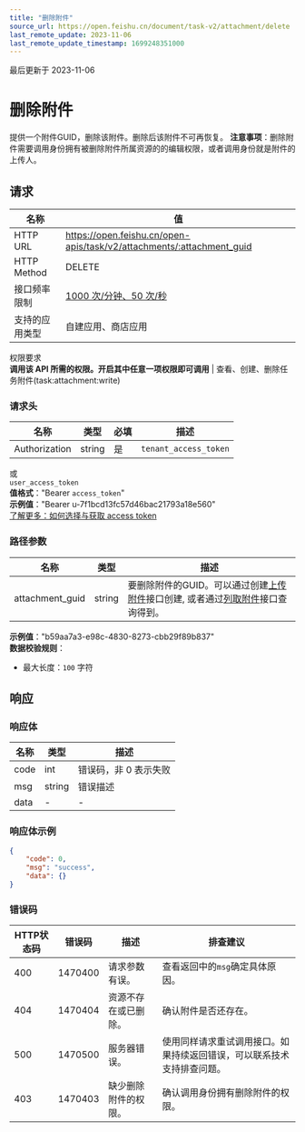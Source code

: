 ```yaml
---
title: "删除附件"
source_url: https://open.feishu.cn/document/task-v2/attachment/delete
last_remote_update: 2023-11-06
last_remote_update_timestamp: 1699248351000
---
```

最后更新于 2023-11-06

# 删除附件

提供一个附件GUID，删除该附件。删除后该附件不可再恢复。
**注意事项**：删除附件需要调用身份拥有被删除附件所属资源的的编辑权限，或者调用身份就是附件的上传人。

## 请求
名称 | 值
---|---
HTTP URL | https://open.feishu.cn/open-apis/task/v2/attachments/:attachment_guid
HTTP Method | DELETE
接口频率限制 | [1000 次/分钟、50 次/秒](https://open.feishu.cn/document/ukTMukTMukTM/uUzN04SN3QjL1cDN)
支持的应用类型 | 自建应用、商店应用
权限要求  
            **调用该 API 所需的权限。开启其中任意一项权限即可调用** | 查看、创建、删除任务附件(task:attachment:write)

### 请求头

名称 | 类型 | 必填 | 描述
--- | --- | --- | ---
Authorization | string | 是 | `tenant_access_token`  
或  
`user_access_token`  
**值格式**："Bearer `access_token`"  
**示例值**："Bearer u-7f1bcd13fc57d46bac21793a18e560"  
[了解更多：如何选择与获取 access token](https://open.feishu.cn/document/uAjLw4CM/ugTN1YjL4UTN24CO1UjN/trouble-shooting/how-to-choose-which-type-of-token-to-use)

### 路径参数

名称 | 类型 | 描述
--- | --- | ---
attachment_guid | string | 要删除附件的GUID。可以通过创建[上传附件](https://open.feishu.cn/document/uAjLw4CM/ukTMukTMukTM/task-v2/attachment/upload)接口创建, 或者通过[列取附件](https://open.feishu.cn/document/uAjLw4CM/ukTMukTMukTM/task-v2/attachment/list)接口查询得到。  
**示例值**："b59aa7a3-e98c-4830-8273-cbb29f89b837"  
**数据校验规则**：  
- 最大长度：`100` 字符

## 响应

### 响应体

名称 | 类型 | 描述
--- | --- | ---
code | int | 错误码，非 0 表示失败
msg | string | 错误描述
data | \- | \-

### 响应体示例
```json
{
    "code": 0,
    "msg": "success",
    "data": {}
}
```

### 错误码

HTTP状态码 | 错误码 | 描述 | 排查建议
--- | --- | --- | ---
400 | 1470400 | 请求参数有误。 | 查看返回中的`msg`确定具体原因。
404 | 1470404 | 资源不存在或已删除。 | 确认附件是否还存在。
500 | 1470500 | 服务器错误。 | 使用同样请求重试调用接口。如果持续返回错误，可以联系技术支持排查问题。
403 | 1470403 | 缺少删除附件的权限。 | 确认调用身份拥有删除附件的权限。
